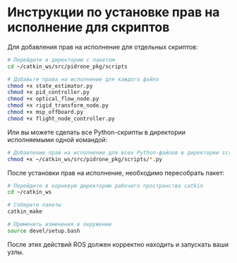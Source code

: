 # Инструкции по установке прав на исполнение для скриптов

Для добавления прав на исполнение для отдельных скриптов:

```bash
# Перейдите в директорию с пакетом
cd ~/catkin_ws/src/pidrone_pkg/scripts

# Добавьте права на исполнение для каждого файла
chmod +x state_estimator.py
chmod +x pid_controller.py
chmod +x optical_flow_node.py
chmod +x rigid_transform_node.py
chmod +x msp_offboard.py
chmod +x flight_node_controller.py
```

Или вы можете сделать все Python-скрипты в директории исполняемыми одной командой:

```bash
# Добавление прав на исполнение для всех Python-файлов в директории scripts
chmod +x ~/catkin_ws/src/pidrone_pkg/scripts/*.py
```

После установки прав на исполнение, необходимо пересобрать пакет:

```bash
# Перейдите в корневую директорию рабочего пространства catkin
cd ~/catkin_ws

# Соберите пакеты
catkin_make

# Применить изменения в окружении
source devel/setup.bash
```

После этих действий ROS должен корректно находить и запускать ваши узлы. 